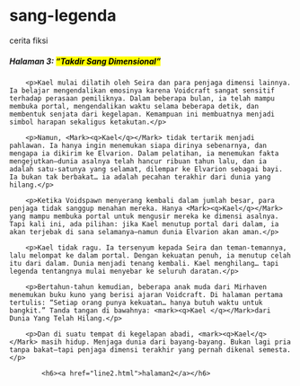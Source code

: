 # sang-legenda
cerita fiksi

<html lang="en">
<head>
    <meta charset="UTF-8">
    <meta name="viewport" content="width=device-width, initial-scale=1.0">
    <meta http-equiv="X-UA-Compatible" content="ie=edge">
    <title>Dari kosong menjadi legenda</title>
</head>
<body>
       <h5> Halaman 3: <mark><q>Takdir Sang Dimensional</q></mark></h5>

        <p>Kael mulai dilatih oleh Seira dan para penjaga dimensi lainnya. Ia belajar mengendalikan emosinya karena Voidcraft sangat sensitif terhadap perasaan pemiliknya. Dalam beberapa bulan, ia telah mampu membuka portal, mengendalikan waktu selama beberapa detik, dan membentuk senjata dari kegelapan. Kemampuan ini membuatnya menjadi simbol harapan sekaligus ketakutan.</p>
        
        <p>Namun, <Mark><q>Kael</q></Mark> tidak tertarik menjadi pahlawan. Ia hanya ingin menemukan siapa dirinya sebenarnya, dan mengapa ia dikirim ke Elvarion. Dalam pelatihan, ia menemukan fakta mengejutkan—dunia asalnya telah hancur ribuan tahun lalu, dan ia adalah satu-satunya yang selamat, dilempar ke Elvarion sebagai bayi. Ia bukan tak berbakat… ia adalah pecahan terakhir dari dunia yang hilang.</p>
        
        <p>Ketika Voidspawn menyerang kembali dalam jumlah besar, para penjaga tidak sanggup menahan mereka. Hanya <Mark><q>Kael</q></Mark> yang mampu membuka portal untuk mengusir mereka ke dimensi asalnya. Tapi kali ini, ada pilihan: jika Kael menutup portal dari dalam, ia akan terjebak di sana selamanya—namun dunia Elvarion akan aman.</p>
        
        <p>Kael tidak ragu. Ia tersenyum kepada Seira dan teman-temannya, lalu melompat ke dalam portal. Dengan kekuatan penuh, ia menutup celah itu dari dalam. Dunia menjadi tenang kembali. Kael menghilang… tapi legenda tentangnya mulai menyebar ke seluruh daratan.</p>
        
        <p>Bertahun-tahun kemudian, beberapa anak muda dari Mirhaven menemukan buku kuno yang berisi ajaran Voidcraft. Di halaman pertama tertulis: “Setiap orang punya kekuatan… hanya butuh waktu untuk bangkit.” Tanda tangan di bawahnya: <mark><q>Kael </q></Mark>dari Dunia Yang Telah Hilang.</p>
        
        <p>Dan di suatu tempat di kegelapan abadi, <mark><q>Kael</q></Mark> masih hidup. Menjaga dunia dari bayang-bayang. Bukan lagi pria tanpa bakat—tapi penjaga dimensi terakhir yang pernah dikenal semesta.</p>

            <h6><a href="line2.html">halaman2</a></h6>
    
</body>
</html>
